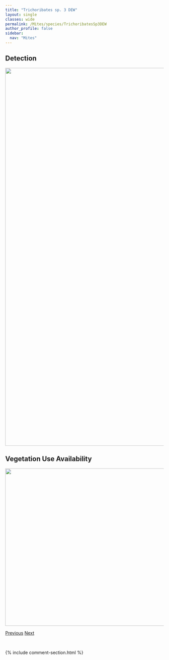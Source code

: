 ```yaml
---
title: "Trichoribates sp. 3 DEW"
layout: single
classes: wide
permalink: /Mites/species/TrichoribatesSp3DEW
author_profile: false
sidebar:
  nav: "Mites"
---
```


<h2>Detection</h2>

<a href="https://drive.google.com/uc?export=view&id=14TXFQFFjmMWVhFvEvj_5_NvqeHirgZ6I">
<img src="https://drive.google.com/uc?export=view&id=14TXFQFFjmMWVhFvEvj_5_NvqeHirgZ6I" height = "1200" width = "800">
</a>


<h2>Vegetation Use Availability</h2>

<a href="https://drive.google.com/uc?export=view&id=1s_91cVbGFY0K3O_5XGsKgdTAVhZvCI9K">
<img src="https://drive.google.com/uc?export=view&id=1s_91cVbGFY0K3O_5XGsKgdTAVhZvCI9K" height = "500" width = "1000">
</a>


<a href="/DevelopmentWebsite/Mites/species/TrichoribatesSp2DEW" class="pagination--pager" title="Trichoribates sp. 2 DEW">Previous</a> <a href="/DevelopmentWebsite/Mites/species/TrichoribatesSp4DEW" class="pagination--pager" title="Trichoribates sp. 4 DEW">Next</a>

<p>&nbsp;</p>

{% include comment-section.html %}
